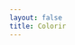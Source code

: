 ```yaml
---
layout: false
title: Colorir
---
```


<script setup>
import { defineAsyncComponent } from 'vue'
import '../../dist/style.css'

const Paint = defineAsyncComponent(() => import('../../').then(m => m.Paint))
</script>

<ClientOnly>
  <Paint
    statement="Foo2s"
    background="https://t4.ftcdn.net/jpg/03/34/19/13/240_F_334191354_zW1Fj9HPbfJdBPEVe2d6mcuT1w2g8K5y.jpg"
    image="https://macmillanonlineplacementtest.com/images/bg.png"
  />
</ClientOnly>
